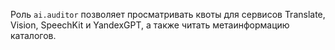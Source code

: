 Роль `ai.auditor` позволяет просматривать квоты для сервисов Translate, Vision, SpeechKit и YandexGPT, а также читать метаинформацию каталогов.